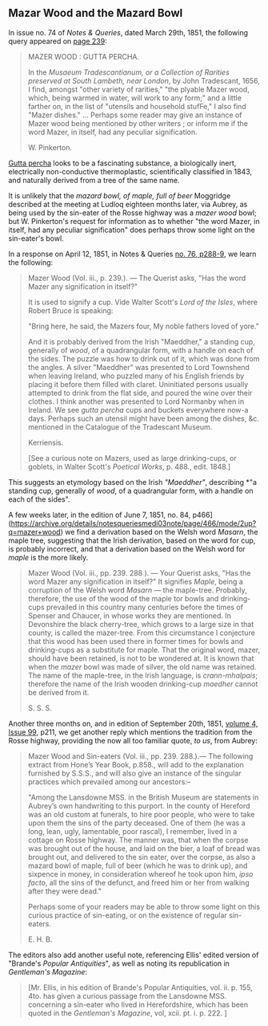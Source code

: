
## Mazar Wood and the Mazard Bowl

In issue no. 74 of *Notes & Queries*, dated March 29th, 1851, the following query appeared on [page 239](https://archive.org/details/notesqueriesmedi03note/page/239/mode/2up?q=mazer+wood):

> MAZER WOOD : GUTTA PERCHA.
>
> In the *Musaeum Tradescantianum, or a Collection of Rarities preserved at South Lambeth, near London*, by John Tradescant, 1656, I find, amongst "other variety of rarities," "the plyable Mazer wood, which, being warmed in water, will work to any form;" and a little farther on, in the list of "utensils and household stufFe," I also find "Mazer dishes."
> ...
> Perhaps some reader may give an instance of Mazer wood being mentioned by other writers ; or inform me if the word Mazer, in itself, had any peculiar signification.
>
> W. Pinkerton.

[Gutta percha](https://en.wikipedia.org/wiki/Gutta-percha) looks to be a fascinating substance, a biologically inert, electrically non-conductive thermoplastic, scientifically classified in 1843, and naturally derived from a tree of the same name.

It is unlikely that the *mazard bowl, of maple, full of beer* Moggridge described at the meeting at Ludloq eighteen months later, via Aubrey, as being used by the sin-eater of the Rosse highway was a *mazer wood* bowl; but W. Pinkerton's request for information as to whether "the word Mazer, in itself, had any peculiar signification" does perhaps throw some light on the sin-eater's bowl.

In a response on April 12, 1851, in Notes & Queries [no. 76, p288-9](https://archive.org/details/notesqueriesmedi03note/page/288/mode/2up?q=mazer+wood), we learn the following:

> Mazer Wood (Vol. iii., p. 239.). — The Querist asks, "Has the word Mazer any signification in itself?"
>
> It is used to signify a cup. Vide Walter Scott's *Lord of the Isles*, where Robert Bruce is speaking:
>
> "Bring here, he said, the Mazers four, 
> My noble fathers loved of yore." 
>
> And it is probably derived from the Irish "Maeddher," a standing cup, generally of *wood*, of a quadrangular form, with a handle on each of the sides. The puzzle was how to drink out of it, which was done from the angles. A silver "Maeddher" was presented to Lord Townshend when leaving Ireland, who puzzled many of his English friends by placing it before them filled with claret. Uninitiated persons usually attempted to drink from the flat side, and poured the wine over their clothes. I think another was presented to Lord 
Normanby when in Ireland. We see *gutta percha* cups and buckets everywhere now-a days. Perhaps such an utensil might have been among the dishes, &c. mentioned in the Catalogue of the Tradescant Museum.
>
>Kerriensis.
>
> [See a curious note on Mazers, used as large drinking-cups, or goblets, in Walter Scott's *Poetical Works*, p. 488., edit. 1848.]

This suggests an etymology based on the Irish *"Maeddher"*, describing *"a standing cup, generally of *wood*, of a quadrangular form, with a handle on each of the sides".

A few weeks later, in the edition of June 7, 1851, no. 84, p466](https://archive.org/details/notesqueriesmedi03note/page/466/mode/2up?q=mazer+wood) we find a derivation based on the Welsh word *Masarn*, the maple tree, suggesting that the Irish derivation, based on the word for cup, is probably incorrect, and that a derivation based on the Welsh word for *maple* is the more likely.

> Mazer Wood (Vol. iii., pp. 239. 288 ). — Your Querist asks, "Has the word Mazer any signification in itself?" It signifies *Maple*, being a corruption of the Welsh word *Masarn* — the maple-tree. Probably, therefore, the use of the wood of the maple tor bowls and drinking-cups prevailed in this country many centuries before the times of Spenser and Chaucer, in whose works they are mentioned. In Devonshire the black cherry-tree, which grows to a large size in that county, is called the mazer-tree. From this circumstance I conjecture that this wood has been used there in former times for bowls and drinking-cups as a substitute for maple. That the original word, mazer, should have been retained, is not to be wondered at. It is known that when the *mazer* bowl was made of silver, the old name was retained. The name of the maple-tree, in the Irish language, is *crann-mhalpais*; therefore the name of the Irish wooden drinking-cup *maedher* cannot be derived from it.
>
> S. S. S.


Another three months on, and in edition of September 20th, 1851, [volume 4, Issue 99](https://archive.org/details/sim_notes-and-queries_1851-09-20_4_99/page/210/mode/2up?q=%22sin-eating%22), p211, we get another reply which mentions the tradition from the Rosse highway, providing the now all too familiar quote, *to us*, from Aubrey:

> Mazer Wood and Sin-eaters (Vol. iii., pp. 239. 288.).— The following extract from Hone’s Year Book, p.858., will add to the explanation furnished by S.S.S., and will also give an instance of the singular practices which prevailed among our ancestors:–
>
>"Among the Lansdowne MSS. in the British Museum are statements in Aubrey’s own handwriting to this purport. In the county of Hereford was an old custom at funerals, to hire poor people, who were to take upon them the sins of the party deceased. One of them (he was a long, lean, ugly, lamentable, poor rascal), I remember, lived in a cottage on Rosse highway. The manner was, that when the corpse was brought out of the house, and laid on the bier, a loaf of bread was brought out, and delivered to the sin eater, over the corpse, as also a mazard bowl of maple, full of beer (which he was to drink up), and sixpence in money, in consideration whereof he took upon him, *ipso facto*, all the sins of the defunct, and freed him or her from walking after they were dead."
>
>Perhaps some of your readers may be able to throw some light on this curious practice of sin-eating, or on the existence of regular sin-eaters.
>
>E. H. B.

The editors also add another useful note, referencing Ellis' edited version of "Brande's *Popular Antiquities*", as well as noting its republication in *Gentleman's Magazine*:

> [Mr. Ellis, in his edition of Brande's Popular Antiquities, vol. ii. p. 155, 4to. has given a curious passage from the Lansdowne MSS. concerning a sin-eater who lived in Herefordshire, which has been quoted in the *Gentleman's Magazine*, vol, xcii. pt. i. p. 222. ]
